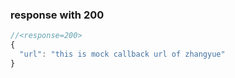 ### response with 200

```js
//<response=200>
{
  "url": "this is mock callback url of zhangyue"
}
```